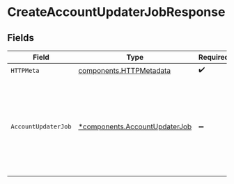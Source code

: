 # CreateAccountUpdaterJobResponse


## Fields

| Field                                                                                       | Type                                                                                        | Required                                                                                    | Description                                                                                 |
| ------------------------------------------------------------------------------------------- | ------------------------------------------------------------------------------------------- | ------------------------------------------------------------------------------------------- | ------------------------------------------------------------------------------------------- |
| `HTTPMeta`                                                                                  | [components.HTTPMetadata](../../models/components/httpmetadata.md)                          | :heavy_check_mark:                                                                          | N/A                                                                                         |
| `AccountUpdaterJob`                                                                         | [*components.AccountUpdaterJob](../../models/components/accountupdaterjob.md)               | :heavy_minus_sign:                                                                          | A scheduled account updater job when one or more payment methods were scheduled for update. |